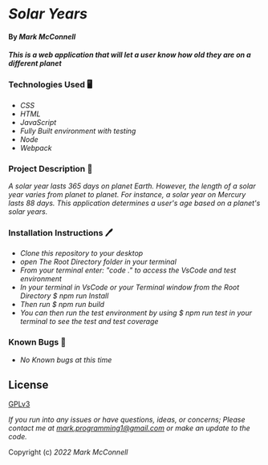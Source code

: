 # _Solar Years_
#### By _Mark McConnell_
#### _This is a web application that will let a user know how old they are on a different planet_
### Technologies Used 🖥️
* _CSS_
* _HTML_
* _JavaScript_
* _Fully Built environment with testing_
* _Node_
* _Webpack_
### Project Description 📖
_A solar year lasts 365 days on planet Earth. However, the length of a solar year varies from planet to planet. For instance, a solar year on Mercury lasts 88 days. This application determines a user's age based on a planet's solar years._
### Installation Instructions 🖊️
* _Clone this repository to your desktop_
* _open The Root Directory folder in your terminal_
* _From your terminal enter: "code ." to access the VsCode and test environment_
* _In your terminal in VsCode or your Terminal window from the Root Directory $ npm run Install_
* _Then run $ npm run build_
* _You can then run the test environment by using $ npm run test in your terminal to see the test and test coverage_


### Known Bugs 🐛

* _No Known bugs at this time_


## License

[GPLv3](https://www.gnu.org/licenses/gpl-3.0.en.html)

_If you run into any issues or have questions, ideas, or concerns; Please contact me at mark.programming1@gmail.com or make an update to the code._

Copyright (c) _2022_ _Mark McConnell_

